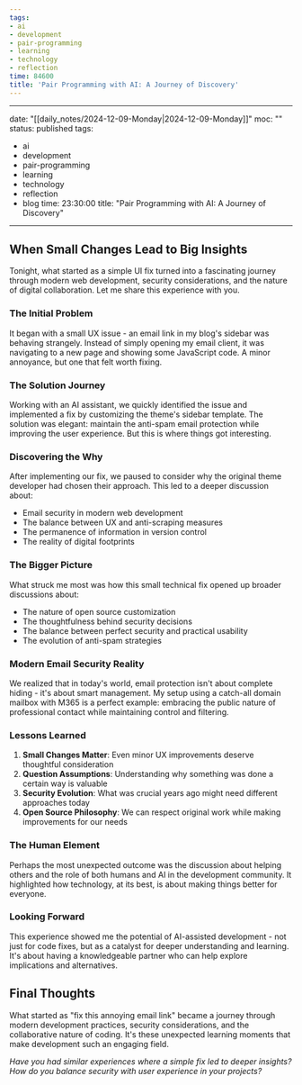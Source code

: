 ```yaml
---
tags:
- ai
- development
- pair-programming
- learning
- technology
- reflection
time: 84600
title: 'Pair Programming with AI: A Journey of Discovery'
---
```

---
date: "[[daily_notes/2024-12-09-Monday|2024-12-09-Monday]]"
moc: ""
status: published
tags:
  - ai
  - development
  - pair-programming
  - learning
  - technology
  - reflection
  - blog
time: 23:30:00
title: "Pair Programming with AI: A Journey of Discovery"
---

## When Small Changes Lead to Big Insights

Tonight, what started as a simple UI fix turned into a fascinating journey through modern web development, security considerations, and the nature of digital collaboration. Let me share this experience with you.

### The Initial Problem

It began with a small UX issue - an email link in my blog's sidebar was behaving strangely. Instead of simply opening my email client, it was navigating to a new page and showing some JavaScript code. A minor annoyance, but one that felt worth fixing.

### The Solution Journey

Working with an AI assistant, we quickly identified the issue and implemented a fix by customizing the theme's sidebar template. The solution was elegant: maintain the anti-spam email protection while improving the user experience. But this is where things got interesting.

### Discovering the Why

After implementing our fix, we paused to consider why the original theme developer had chosen their approach. This led to a deeper discussion about:

- Email security in modern web development
- The balance between UX and anti-scraping measures
- The permanence of information in version control
- The reality of digital footprints

### The Bigger Picture

What struck me most was how this small technical fix opened up broader discussions about:

- The nature of open source customization
- The thoughtfulness behind security decisions
- The balance between perfect security and practical usability
- The evolution of anti-spam strategies

### Modern Email Security Reality

We realized that in today's world, email protection isn't about complete hiding - it's about smart management. My setup using a catch-all domain mailbox with M365 is a perfect example: embracing the public nature of professional contact while maintaining control and filtering.

### Lessons Learned

1. **Small Changes Matter**: Even minor UX improvements deserve thoughtful consideration
2. **Question Assumptions**: Understanding why something was done a certain way is valuable
3. **Security Evolution**: What was crucial years ago might need different approaches today
4. **Open Source Philosophy**: We can respect original work while making improvements for our needs

### The Human Element

Perhaps the most unexpected outcome was the discussion about helping others and the role of both humans and AI in the development community. It highlighted how technology, at its best, is about making things better for everyone.

### Looking Forward

This experience showed me the potential of AI-assisted development - not just for code fixes, but as a catalyst for deeper understanding and learning. It's about having a knowledgeable partner who can help explore implications and alternatives.

## Final Thoughts

What started as "fix this annoying email link" became a journey through modern development practices, security considerations, and the collaborative nature of coding. It's these unexpected learning moments that make development such an engaging field.

_Have you had similar experiences where a simple fix led to deeper insights? How do you balance security with user experience in your projects?_
